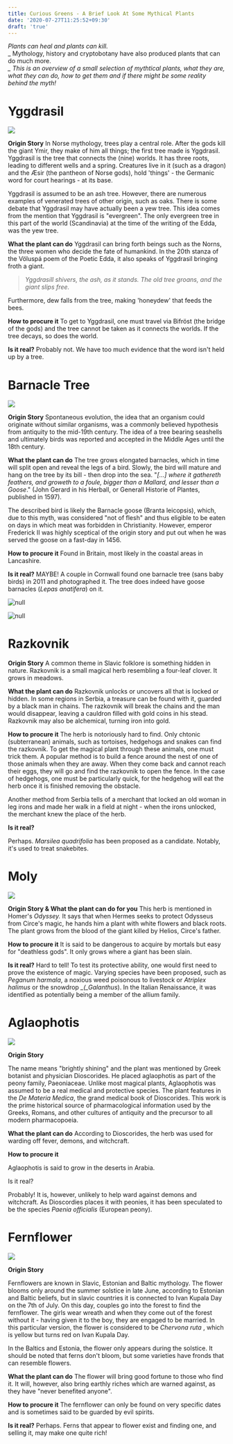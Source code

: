 ```yaml
---
title: Curious Greens - A Brief Look At Some Mythical Plants
date: '2020-07-27T11:25:52+09:30'
draft: 'true'
---
```

_Plants can heal and plants can kill._\
_
Mythology, history and cryptobotany have also produced plants that can do much more._\
_
This is an overview of a small selection of mythtical plants, what they are, what they can do, how to get them and if there might be some reality behind the myth!_

# Yggdrasil

![](/images/uploads/yggdrasil-drawing.png)



**Origin Story**
In Norse mythology, trees play a central role. After the gods kill the giant Ymir, they make of him all things; the first tree made is Yggdrasil. Yggdrasil is the tree that connects the (nine) worlds. It has three roots, leading to different wells and a spring. Creatures live in it (such as a dragon) and the Æsir (the pantheon of Norse gods), hold 'things' - the Germanic word for court hearings - at its base.

Yggdrasil is assumed to be an ash tree. However, there are numerous examples of venerated trees of other origin, such as oaks. There is some debate that Yggdrasil may have actually been a yew tree. This idea comes from the mention that Yggdrasil is "evergreen". The only evergreen tree in this part of the world (Scandinavia) at the time of the writing of the Edda, was the yew tree. 

**What the plant can do**
Yggdrasil can bring forth beings such as the Norns, the three women who decide the fate of humankind. In the 20th stanza of the Völuspá poem of the Poetic Edda, it also speaks of Yggdrasil bringing froth a giant. 

> _Yggdrasill shivers,
> the ash, as it stands.
> The old tree groans,
> and the giant slips free._

Furthermore, dew falls from the tree, making 'honeydew' that feeds the bees.

**How to procure it**
To get to Yggdrasil, one must travel via Bifröst (the bridge of the gods) and the tree cannot be taken as it connects the worlds. If the tree decays, so does the world.

**Is it real?** 
Probably not. We have too much evidence that the word isn't held up by a tree.

# Barnacle Tree

![](/images/uploads/barnacle-tree-drawing.png)

**Origin Story**
Spontaneous evolution, the idea that an organism could originate without similar organisms, was a commonly believed hypothesis from antiquity to the mid-19th century. The idea of a tree bearing seashells and ultimately birds was reported and accepted in the Middle Ages until the 18th century. 

**What the plant can do**
The tree grows elongated barnacles, which in time will split open and reveal the legs of a bird. Slowly, the bird will mature and hang on the tree by its bill - then drop into the sea. "_\[...] where it gathereth feathers, and groweth to a foule, bigger than a Mallard, and lesser than a Goose_." (John Gerard in his Herball, or Generall Historie of Plantes, published in 1597). 

The described bird is likely the Barnacle goose (Branta leicopsis), which, due to this myth, was considered "not of flesh" and thus eligible to be eaten on days in which meat was forbidden in Christianity. However, emperor Frederick II was highly sceptical of the origin story and put out when he was served the goose on a fast-day in 1456.

**How to procure it**
Found in Britain, most likely in the coastal areas in Lancashire. 

**Is it real?**
MAYBE! 
A couple in Cornwall found one barnacle tree (sans baby birds) in 2011 and photographed it. The tree does indeed have goose barnacles (_Lepas anatifera_) on it.

![null](/images/uploads/barnacletree1_smaller.png)

![null](/images/uploads/barnacletree2_smaller.png)

# Razkovnik

**Origin Story**
A common theme in Slavic folklore is something hidden in nature. Razkovnik is a small magical herb resembling a four-leaf clover. It grows in meadows. 

**What the plant can do**
Razkovnik unlocks or uncovers all that is locked or hidden. In some regions in Serbia, a treasure can be found with it, guarded by a black man in chains. The razkovnik will break the chains and the man would disappear, leaving a cauldron filled with gold coins in his stead. 
Razkovnik may also be alchemical, turning iron into gold.

**How to procure it**
The herb is notoriously hard to find. Only chtonic (subterranean) animals, such as tortoises, hedgehogs and snakes can find the razkovnik. To get the magical plant through these animals, one must trick them. A popular method is to build a fence around the nest of one of those animals when they are away. When they come back and cannot reach their eggs, they will go and find the razkovnik to open the fence. In the case of hedgehogs, one must be particularly quick, for the hedgehog will eat the herb once it is finished removing the obstacle.

Another method from Serbia tells of a merchant that locked an old woman in leg irons and made her walk in a field at night - when the irons unlocked, the merchant knew the place of the herb.

**Is it real?**

Perhaps.
_Marsilea quadrifolia_ has been proposed as a candidate. Notably, it's used to treat snakebites.

# Moly

![](/images/uploads/moly-drawing.png)

**Origin Story & What the plant can do for you**
This herb is mentioned in Homer's _Odyssey._ It says that when Hermes seeks to protect Odysseus from Circe's magic, he hands him a plant with white flowers and black roots.
The plant grows from the blood of the giant killed by Helios, Circe's father.

**How to procure it**
It is said to be dangerous to acquire by mortals but easy for "deathless gods". It only grows where a giant has been slain.

**Is it real?**
Hard to tell! To test its protective ability, one would first need to prove the existence of magic.
Varying species have been proposed, such as _Peganum harmala_, a noxious weed poisonous to livestock or _Atriplex halimus_ or the snowdrop *_(_Galanthus*). In the Italian Renaissance, it was identified as potentially being a member of the allium family.

# Aglaophotis

![](/images/uploads/aglophotis-drawing.png)

**Origin Story**

The name means "brightly shining" and the plant was mentioned by Greek botanist and physician Dioscorides. He placed aglaophotis as part of the peony family, Paeoniaceae. 
Unlike most magical plants, Aglaophotis was assumed to be a real medical and protective species. The plant features in the _De Materia Medica_, the grand medical book of Dioscorides. This work is the prime historical source of pharmacological information used by the Greeks, Romans, and other cultures of antiquity and the precursor to all modern pharmacopoeia. 

**What the plant can do**
According to Dioscorides, the herb was used for warding off fever, demons, and witchcraft.

**How to procure it**

Aglaophotis is said to grow in the deserts in Arabia. 

Is it real?

Probably! It is, however, unlikely to help ward against demons and witchcraft.
As Dioscordies places it with peonies, it has been speculated to be the species _Paenia officialis_ (European peony).

# Fernflower

![](/images/uploads/fernflower-drawing.png)

**Origin Story**

Fernflowers are known in Slavic, Estonian and Baltic mythology. The flower blooms only around the summer solstice in late June, according to Estonian and Baltic beliefs, but in slavic countries it is connected to Ivan Kupala Day on the 7th of July. On this day, couples go into the forest to find the fernflower. The girls wear wreath and when they come out of the forest without it - having given it to the boy, they are engaged to be married. In this particular version, the flower is considered to be _Chervona ruta_ , which is yellow but turns red on Ivan Kupala Day.

In the Baltics and Estonia, the flower only appears during the solstice.
It should be noted that ferns don't bloom, but some varieties have fronds that can resemble flowers.

**What the plant can do**
The flower will bring good fortune to those who find it. It will, however, also bring earthly riches which are warned against, as they have "never benefited anyone".

**How to procure it**
The fernflower can only be found on very specific dates and is sometimes said to be guarded by evil spirits. 

**Is it real?**
Perhaps. Ferns that appear to flower exist and finding one, and selling it, may make one quite rich!
